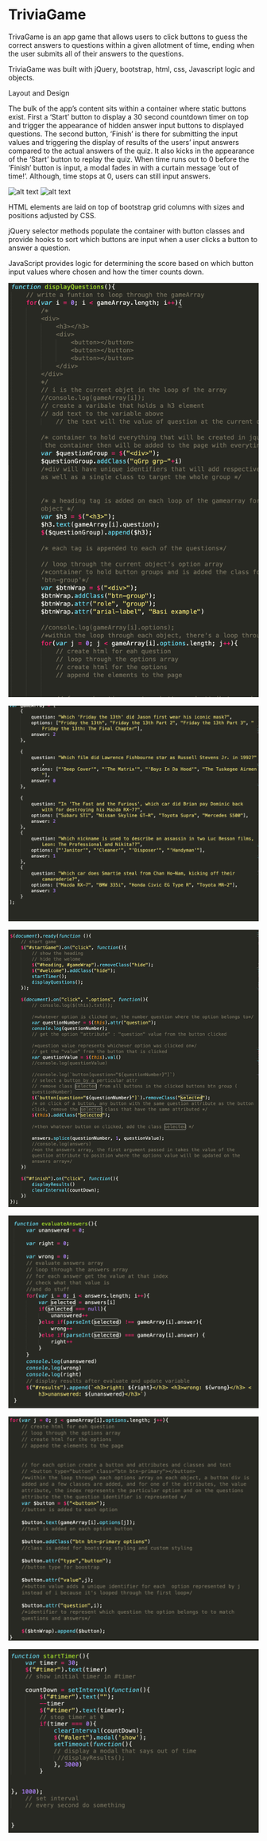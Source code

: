 # TriviaGame


 TrivaGame is an app game that allows users to click buttons to guess the correct answers to questions within a given allotment of time, ending when the user submits all of their answers to the questions.

TriviaGame was built with jQuery, bootstrap, html, css, Javascript logic and objects.


Layout and Design

The bulk of the app’s content sits within a container where static buttons exist. First a ‘Start’ button to display a 30 second countdown timer on top and trigger the appearance of hidden answer input buttons to displayed questions. The second button, ‘Finish’ is there for submitting the input values and triggering the display of results of the users’ input answers compared to the actual answers of the quiz. It also kicks in the appearance of the ‘Start’ button to replay the quiz. When time runs out to 0 before the ‘Finish’ button is input, a modal fades in with a curtain message ‘out of time!’. Although, time stops at 0, users can still input answers.

![alt text](questions_page.png)
![alt text](score_results_page.png)

HTML elements are laid on top of bootstrap grid columns with sizes and positions adjusted by CSS. 


jQuery selector methods populate the container with button classes and  provide hooks to sort which buttons are input when a user clicks a button to answer a question.




JavaScript provides logic for determining the score based on which button input values where chosen and how the timer counts down.

![button appending](assets/images/buttonappending.png)

![answer objects array](assets/images/answerobjectsarray.png)

![input hooks](assets/images/inputhooksforscores.png)

![compare answers](assets/images/compareanswers.png)

![populate buttons](assets/images/buttonpopultionwithattributes.png)

![timer function](assets/images/starttimerfunction.png)





 



 


 
